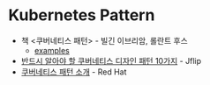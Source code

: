 # Kubernetes Pattern

- 책 <쿠버네티스 패턴> - 빌긴 이브리암, 롤란트 후스
  - [examples](https://github.com/k8spatterns/examples)
- [반드시 알아야 할 쿠버네티스 디자인 패턴 10가지](https://jflip.tistory.com/13) - Jflip
- [쿠버네티스 패턴 소개](https://www.redhat.com/ko/topics/cloud-native-apps/introduction-to-kubernetes-patterns) - Red Hat
